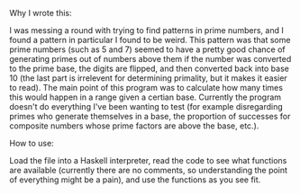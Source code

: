 Why I wrote this: 

I was messing a round with trying to find patterns in prime numbers, and I found a pattern in particular 
I found to be weird. This pattern was that some prime numbers (such as 5 and 7) seemed to have a pretty
good chance of generating primes out of numbers above them if the number was converted to the prime base, the
digits are flipped, and then converted back into base 10 (the last part is irrelevent for determining primality,
but it makes it easier to read). The main point of this program was to calculate how many times this would happen
in a range given a certian base. Currently the program doesn't do everything I've been wanting to test (for example
disregarding primes who generate themselves in a base, the proportion of successes for composite numbers whose
prime factors are above the base, etc.).

How to use:

Load the file into a Haskell interpreter, read the code to see what functions are available (currently there
are no comments, so understanding the point of everything might be a pain), and use the functions as you see fit.

